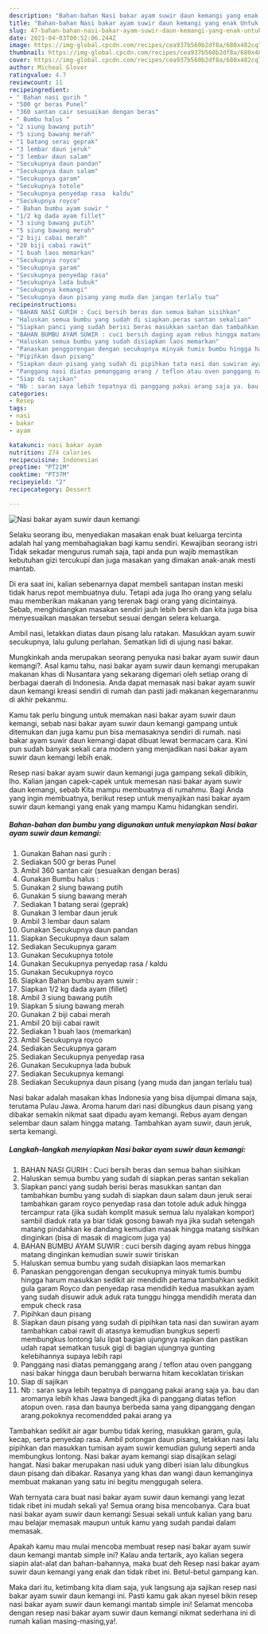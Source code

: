 ```yaml
---
description: "Bahan-bahan Nasi bakar ayam suwir daun kemangi yang enak Untuk Jualan"
title: "Bahan-bahan Nasi bakar ayam suwir daun kemangi yang enak Untuk Jualan"
slug: 47-bahan-bahan-nasi-bakar-ayam-suwir-daun-kemangi-yang-enak-untuk-jualan
date: 2021-04-03T00:52:06.244Z
image: https://img-global.cpcdn.com/recipes/cea937b560b2df8a/680x482cq70/nasi-bakar-ayam-suwir-daun-kemangi-foto-resep-utama.jpg
thumbnail: https://img-global.cpcdn.com/recipes/cea937b560b2df8a/680x482cq70/nasi-bakar-ayam-suwir-daun-kemangi-foto-resep-utama.jpg
cover: https://img-global.cpcdn.com/recipes/cea937b560b2df8a/680x482cq70/nasi-bakar-ayam-suwir-daun-kemangi-foto-resep-utama.jpg
author: Micheal Glover
ratingvalue: 4.7
reviewcount: 11
recipeingredient:
- " Bahan nasi gurih "
- "500 gr beras Punel"
- "360 santan cair sesuaikan dengan beras"
- " Bumbu halus "
- "2 siung bawang putih"
- "5 siung bawang merah"
- "1 batang serai geprak"
- "3 lembar daun jeruk"
- "3 lembar daun salam"
- "Secukupnya daun pandan"
- "Secukupnya daun salam"
- "Secukupnya garam"
- "Secukupnya totole"
- "Secukupnya penyedap rasa  kaldu"
- "Secukupnya royco"
- " Bahan bumbu ayam suwir "
- "1/2 kg dada ayam fillet"
- "3 siung bawang putih"
- "5 siung bawang merah"
- "2 biji cabai merah"
- "20 biji cabai rawit"
- "1 buah laos memarkan"
- "Secukupnya royco"
- "Secukupnya garam"
- "Secukupnya penyedap rasa"
- "Secukupnya lada bubuk"
- "Secukupnya kemangi"
- "Secukupnya daun pisang yang muda dan jangan terlalu tua"
recipeinstructions:
- "BAHAN NASI GURIH : Cuci bersih beras dan semua bahan sisihkan"
- "Haluskan semua bumbu yang sudah di siapkan.peras santan sekalian"
- "Siapkan panci yang sudah berisi beras masukkan santan dan tambahkan bumbu yang sudah di siapkan daun salam daun jeruk serai tambahkan garam royco penyedap rasa dan totole aduk aduk hingga tercampur rata (jika sudah komplit masuk semua lalu nyalakan kompor) sambil diaduk rata ya biar tidak gosong bawah nya jika sudah setengah matang pindahkan ke dandang kemudian masak hingga matang sisihkan dinginkan (bisa di masak di magicom juga ya)"
- "BAHAN BUMBU AYAM SUWIR : cuci bersih daging ayam rebus hingga matang dinginkan kemudian suwir suwir tiriskan"
- "Haluskan semua bumbu yang sudah disiapkan laos memarkan"
- "Panaskan penggorengan dengan secukupnya minyak tumis bumbu hingga harum masukkan sedikit air mendidih pertama tambahkan sedikit gula garam Royco dan penyedap rasa mendidih kedua masukkan ayam yang sudah disuwir aduk aduk rata tunggu hingga mendidih merata dan empuk check rasa"
- "Pipihkan daun pisang"
- "Siapkan daun pisang yang sudah di pipihkan tata nasi dan suwiran ayam tambahkan cabai rawit di atasnya kemudian bungkus seperti membungkus lontong lalu lipat bagian ujungnya rapikan dan pastikan udah rapat sematkan tusuk gigi di bagian ujungnya gunting kelebihannya supaya lebih rapi"
- "Panggang nasi diatas pemanggang arang / teflon atau oven panggang nasi bakar hingga daun berubah berwarna hitam kecoklatan tiriskan"
- "Siap di sajikan"
- "Nb : saran saya lebih tepatnya di panggang pakai arang saja ya. bau dan aromanya lebih khas Jawa bangedt.jika di panggang diatas teflon atopun oven. rasa dan baunya berbeda sama yang dipanggang dengan arang.pokoknya recomendded pakai arang ya"
categories:
- Resep
tags:
- nasi
- bakar
- ayam

katakunci: nasi bakar ayam 
nutrition: 274 calories
recipecuisine: Indonesian
preptime: "PT21M"
cooktime: "PT37M"
recipeyield: "2"
recipecategory: Dessert

---
```



![Nasi bakar ayam suwir daun kemangi](https://img-global.cpcdn.com/recipes/cea937b560b2df8a/680x482cq70/nasi-bakar-ayam-suwir-daun-kemangi-foto-resep-utama.jpg)

Selaku seorang ibu, menyediakan masakan enak buat keluarga tercinta adalah hal yang membahagiakan bagi kamu sendiri. Kewajiban seorang istri Tidak sekadar mengurus rumah saja, tapi anda pun wajib memastikan kebutuhan gizi tercukupi dan juga masakan yang dimakan anak-anak mesti mantab.

Di era  saat ini, kalian sebenarnya dapat membeli santapan instan meski tidak harus repot membuatnya dulu. Tetapi ada juga lho orang yang selalu mau memberikan makanan yang terenak bagi orang yang dicintainya. Sebab, menghidangkan masakan sendiri jauh lebih bersih dan kita juga bisa menyesuaikan masakan tersebut sesuai dengan selera keluarga. 

Ambil nasi, letakkan diatas daun pisang lalu ratakan. Masukkan ayam suwir secukupnya, lalu gulung perlahan. Sematkan lidi di ujung nasi bakar.

Mungkinkah anda merupakan seorang penyuka nasi bakar ayam suwir daun kemangi?. Asal kamu tahu, nasi bakar ayam suwir daun kemangi merupakan makanan khas di Nusantara yang sekarang digemari oleh setiap orang di berbagai daerah di Indonesia. Anda dapat memasak nasi bakar ayam suwir daun kemangi kreasi sendiri di rumah dan pasti jadi makanan kegemaranmu di akhir pekanmu.

Kamu tak perlu bingung untuk memakan nasi bakar ayam suwir daun kemangi, sebab nasi bakar ayam suwir daun kemangi gampang untuk ditemukan dan juga kamu pun bisa memasaknya sendiri di rumah. nasi bakar ayam suwir daun kemangi dapat dibuat lewat bermacam cara. Kini pun sudah banyak sekali cara modern yang menjadikan nasi bakar ayam suwir daun kemangi lebih enak.

Resep nasi bakar ayam suwir daun kemangi juga gampang sekali dibikin, lho. Kalian jangan capek-capek untuk memesan nasi bakar ayam suwir daun kemangi, sebab Kita mampu membuatnya di rumahmu. Bagi Anda yang ingin membuatnya, berikut resep untuk menyajikan nasi bakar ayam suwir daun kemangi yang enak yang mampu Kamu hidangkan sendiri.

<!--inarticleads1-->

##### Bahan-bahan dan bumbu yang digunakan untuk menyiapkan Nasi bakar ayam suwir daun kemangi:

1. Gunakan  Bahan nasi gurih :
1. Sediakan 500 gr beras Punel
1. Ambil 360 santan cair (sesuaikan dengan beras)
1. Gunakan  Bumbu halus :
1. Gunakan 2 siung bawang putih
1. Gunakan 5 siung bawang merah
1. Sediakan 1 batang serai (geprak)
1. Gunakan 3 lembar daun jeruk
1. Ambil 3 lembar daun salam
1. Gunakan Secukupnya daun pandan
1. Siapkan Secukupnya daun salam
1. Sediakan Secukupnya garam
1. Gunakan Secukupnya totole
1. Gunakan Secukupnya penyedap rasa / kaldu
1. Gunakan Secukupnya royco
1. Siapkan  Bahan bumbu ayam suwir :
1. Siapkan 1/2 kg dada ayam (fillet)
1. Ambil 3 siung bawang putih
1. Siapkan 5 siung bawang merah
1. Gunakan 2 biji cabai merah
1. Ambil 20 biji cabai rawit
1. Sediakan 1 buah laos (memarkan)
1. Ambil Secukupnya royco
1. Sediakan Secukupnya garam
1. Sediakan Secukupnya penyedap rasa
1. Gunakan Secukupnya lada bubuk
1. Sediakan Secukupnya kemangi
1. Sediakan Secukupnya daun pisang (yang muda dan jangan terlalu tua)


Nasi bakar adalah masakan khas Indonesia yang bisa dijumpai dimana saja, terutama Pulau Jawa. Aroma harum dari nasi dibungkus daun pisang yang dibakar semakin nikmat saat dipadu ayam kemangi. Rebus ayam dengan selembar daun salam hingga matang. Tambahkan ayam suwir, daun jeruk, serta kemangi. 

<!--inarticleads2-->

##### Langkah-langkah menyiapkan Nasi bakar ayam suwir daun kemangi:

1. BAHAN NASI GURIH : Cuci bersih beras dan semua bahan sisihkan
1. Haluskan semua bumbu yang sudah di siapkan.peras santan sekalian
1. Siapkan panci yang sudah berisi beras masukkan santan dan tambahkan bumbu yang sudah di siapkan daun salam daun jeruk serai tambahkan garam royco penyedap rasa dan totole aduk aduk hingga tercampur rata (jika sudah komplit masuk semua lalu nyalakan kompor) sambil diaduk rata ya biar tidak gosong bawah nya jika sudah setengah matang pindahkan ke dandang kemudian masak hingga matang sisihkan dinginkan (bisa di masak di magicom juga ya)
1. BAHAN BUMBU AYAM SUWIR : cuci bersih daging ayam rebus hingga matang dinginkan kemudian suwir suwir tiriskan
1. Haluskan semua bumbu yang sudah disiapkan laos memarkan
1. Panaskan penggorengan dengan secukupnya minyak tumis bumbu hingga harum masukkan sedikit air mendidih pertama tambahkan sedikit gula garam Royco dan penyedap rasa mendidih kedua masukkan ayam yang sudah disuwir aduk aduk rata tunggu hingga mendidih merata dan empuk check rasa
1. Pipihkan daun pisang
1. Siapkan daun pisang yang sudah di pipihkan tata nasi dan suwiran ayam tambahkan cabai rawit di atasnya kemudian bungkus seperti membungkus lontong lalu lipat bagian ujungnya rapikan dan pastikan udah rapat sematkan tusuk gigi di bagian ujungnya gunting kelebihannya supaya lebih rapi
1. Panggang nasi diatas pemanggang arang / teflon atau oven panggang nasi bakar hingga daun berubah berwarna hitam kecoklatan tiriskan
1. Siap di sajikan
1. Nb : saran saya lebih tepatnya di panggang pakai arang saja ya. bau dan aromanya lebih khas Jawa bangedt.jika di panggang diatas teflon atopun oven. rasa dan baunya berbeda sama yang dipanggang dengan arang.pokoknya recomendded pakai arang ya


Tambahkan sedikit air agar bumbu tidak kering, masukkan garam, gula, kecap, serta penyedap rasa. Ambil potongan daun pisang, letakkan nasi lalu pipihkan dan masukkan tumisan ayam suwir kemudian gulung seperti anda membungkus lontong. Nasi bakar ayam kemangi siap disajikan selagi hangat. Nasi bakar merupakan nasi uduk yang diberi isian lalu dibungkus daun pisang dan dibakar. Rasanya yang khas dan wangi daun kemanginya membuat makanan yang satu ini begitu menggugah selera. 

Wah ternyata cara buat nasi bakar ayam suwir daun kemangi yang lezat tidak ribet ini mudah sekali ya! Semua orang bisa mencobanya. Cara buat nasi bakar ayam suwir daun kemangi Sesuai sekali untuk kalian yang baru mau belajar memasak maupun untuk kamu yang sudah pandai dalam memasak.

Apakah kamu mau mulai mencoba membuat resep nasi bakar ayam suwir daun kemangi mantab simple ini? Kalau anda tertarik, ayo kalian segera siapin alat-alat dan bahan-bahannya, maka buat deh Resep nasi bakar ayam suwir daun kemangi yang enak dan tidak ribet ini. Betul-betul gampang kan. 

Maka dari itu, ketimbang kita diam saja, yuk langsung aja sajikan resep nasi bakar ayam suwir daun kemangi ini. Pasti kamu gak akan nyesel bikin resep nasi bakar ayam suwir daun kemangi mantab simple ini! Selamat mencoba dengan resep nasi bakar ayam suwir daun kemangi nikmat sederhana ini di rumah kalian masing-masing,ya!.

